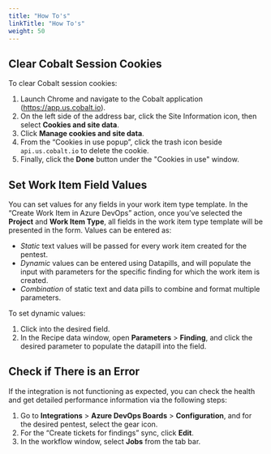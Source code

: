 ```yaml
---
title: "How To's"
linkTitle: "How To's"
weight: 50
---
```


## Clear Cobalt Session Cookies

To clear Cobalt session cookies:  

1. Launch Chrome and navigate to the Cobalt application (https://app.us.cobalt.io).
2. On the left side of the address bar, click the Site Information icon, then select **Cookies and site data**.
3. Click **Manage cookies and site data**.
4. From the “Cookies in use popup”, click the trash icon beside `api.us.cobalt.io` to delete the cookie.
5. Finally, click the **Done** button under the "Cookies in use" window.

## Set Work Item Field Values

You can set values for any fields in your work item type template. In the “Create Work Item in Azure DevOps” action, once you’ve selected the **Project** and **Work Item Type**, all fields in the work item type template will be presented in the form. Values can be entered as:
- _Static_ text values will be passed for every work item created for the pentest.
- _Dynamic_ values can be entered using Datapills, and will populate the input with parameters for the specific finding for which the work item is created.  
- _Combination_ of static text and data pills to combine and format multiple parameters.

To set dynamic values:
1. Click into the desired field.
2. In the Recipe data window, open **Parameters** > **Finding**, and click the desired parameter to populate the datapill into the field.

## Check if There is an Error

If the integration is not functioning as expected, you can check the health and get detailed performance information via the following steps:  

1. Go to **Integrations** > **Azure DevOps Boards** > **Configuration**, and for the desired pentest, select the gear icon.
2. For the “Create tickets for findings” sync, click **Edit**.
3. In the workflow window, select **Jobs** from the tab bar.



